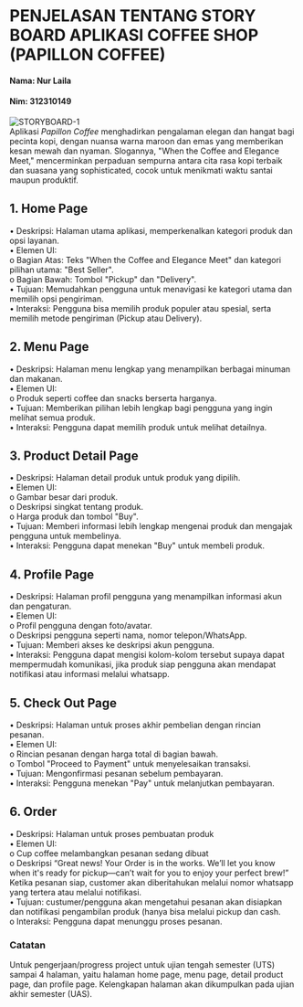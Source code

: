 # PENJELASAN TENTANG STORY BOARD APLIKASI COFFEE SHOP (PAPILLON COFFEE)
#### Nama: Nur Laila
#### Nim: 312310149

![STORYBOARD-1](https://github.com/user-attachments/assets/4c4fc99a-087d-4612-8b59-8ba25e19d090)   
Aplikasi *Papillon Coffee* menghadirkan pengalaman elegan dan hangat bagi pecinta kopi, dengan nuansa warna maroon dan emas yang memberikan kesan mewah dan nyaman. Slogannya, "When the Coffee and Elegance Meet," mencerminkan perpaduan sempurna antara cita rasa kopi terbaik dan suasana yang sophisticated, cocok untuk menikmati waktu santai maupun produktif.   
## 1.	Home Page
•	Deskripsi: Halaman utama aplikasi, memperkenalkan kategori produk dan opsi layanan.  
•	Elemen UI:   
o	Bagian Atas: Teks "When the Coffee and Elegance Meet" dan kategori pilihan utama: "Best Seller".   
o	Bagian Bawah: Tombol "Pickup" dan "Delivery".   
•	Tujuan: Memudahkan pengguna untuk menavigasi ke kategori utama dan memilih opsi pengiriman.   
•	Interaksi: Pengguna bisa memilih produk populer atau spesial, serta memilih metode pengiriman (Pickup atau Delivery).     
## 2.	Menu Page  
•	Deskripsi: Halaman menu lengkap yang menampilkan berbagai minuman dan makanan.  
•	Elemen UI:  
o	Produk seperti coffee dan snacks berserta harganya.   
•	Tujuan: Memberikan pilihan lebih lengkap bagi pengguna yang ingin melihat semua produk.   
•	Interaksi: Pengguna dapat memilih produk untuk melihat detailnya.  
## 3.	Product Detail Page
•	Deskripsi: Halaman detail produk untuk produk yang dipilih.   
•	Elemen UI:   
o	Gambar besar dari produk.   
o	Deskripsi singkat tentang produk.   
o	Harga produk dan tombol "Buy".  
•	Tujuan: Memberi informasi lebih lengkap mengenai produk dan mengajak pengguna untuk membelinya.   
•	Interaksi: Pengguna dapat menekan "Buy" untuk membeli produk.    
## 4. Profile Page
•	Deskripsi: Halaman profil pengguna yang menampilkan informasi akun dan pengaturan.   
•	Elemen UI:   
o	Profil pengguna dengan foto/avatar.  
o	Deskripsi pengguna seperti nama, nomor telepon/WhatsApp.   
•	Tujuan: Memberi akses ke deskripsi akun pengguna.   
•	Interaksi: Pengguna dapat mengisi kolom-kolom tersebut supaya dapat mempermudah komunikasi, jika produk siap pengguna akan mendapat notifikasi atau informasi melalui whatsapp.  	       
## 5. Check Out Page
•	Deskripsi: Halaman untuk proses akhir pembelian dengan rincian pesanan.   
•	Elemen UI:   
o	Rincian pesanan dengan harga total di bagian bawah.   
o	Tombol "Proceed to Payment" untuk menyelesaikan transaksi.   
•	Tujuan: Mengonfirmasi pesanan sebelum pembayaran.   
•	Interaksi: Pengguna menekan "Pay" untuk melanjutkan pembayaran. 
## 6.	Order  
•	Deskripsi: Halaman untuk proses pembuatan produk   
•	Elemen UI:  
o	Cup coffee melambangkan pesanan sedang dibuat  
o	Deskripsi “Great news! Your Order is in the works. We’ll let you know when it's ready for pickup—can’t wait for you to enjoy your perfect brew!” Ketika pesanan siap, customer akan diberitahukan melalui nomor whatsapp yang tertera atau melalui notifikasi.  
•	Tujuan: custumer/pengguna akan mengetahui pesanan akan disiapkan dan notifikasi pengambilan produk (hanya bisa melalui pickup dan cash.  
o	Interaksi: Pengguna dapat menunggu proses pesanan.   
### Catatan
Untuk pengerjaan/progress project untuk ujian tengah semester (UTS) sampai 4 halaman, yaitu halaman home page, menu page, detail product page, dan profile page. Kelengkapan halaman akan dikumpulkan pada ujian akhir semester (UAS).


